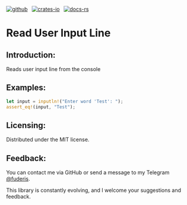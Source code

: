 [![github]](https://github.com/fuderis/rs-macron/tree/main/macron-inputln)&ensp;
[![crates-io]](https://crates.io/crates/macron-inputln)&ensp;
[![docs-rs]](https://docs.rs/macron-inputln)

[github]: https://img.shields.io/badge/github-8da0cb?style=for-the-badge&labelColor=555555&logo=github
[crates-io]: https://img.shields.io/badge/crates.io-fc8d62?style=for-the-badge&labelColor=555555&logo=rust
[docs-rs]: https://img.shields.io/badge/docs.rs-66c2a5?style=for-the-badge&labelColor=555555&logo=docs.rs

# Read User Input Line

## Introduction:

Reads user input line from the console


## Examples:

```rust
let input = inputln!("Enter word 'Test': ");
assert_eq!(input, "Test");
```

## Licensing:

Distributed under the MIT license.


## Feedback:

You can contact me via GitHub or send a message to my Telegram [@fuderis](https://t.me/fuderis).

This library is constantly evolving, and I welcome your suggestions and feedback.
